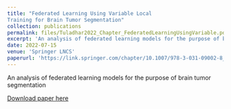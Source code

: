 ```yaml
---
title: "Federated Learning Using Variable Local
Training for Brain Tumor Segmentation"
collection: publications
permalink: files/Tuladhar2022_Chapter_FederatedLearningUsingVariable.pdf
excerpt: 'An analysis of federated learning models for the purpose of brain tumor segmentation'
date: 2022-07-15
venue: 'Springer LNCS'
paperurl: 'https://link.springer.com/chapter/10.1007/978-3-031-09002-8_35#chapter-info'
---
```

An analysis of federated learning models for the purpose of brain tumor segmentation

[Download paper here](http://lakshayt7.github.io/files/Tuladhar2022_Chapter_FederatedLearningUsingVariable.pdf)
